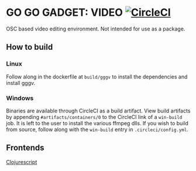 # GO GO GADGET: VIDEO [![CircleCI](https://circleci.com/gh/DianeLooney/gggv/tree/master.svg?style=svg)](https://circleci.com/gh/DianeLooney/gggv/tree/master)

OSC based video editing environment. Not intended for use as a package.

## How to build

### Linux

Follow along in the dockerfile at `build/gggv` to install the dependencies and install gggv.

### Windows

Binaries are available through CircleCI as a build artifact. View build artifacts by appending `#artifacts/containers/0` to the CircleCI link of a `win-build` job. It is left to the user to install the various ffmpeg dlls. If you wish to build from source, follow along with the `win-build` entry in `.circleci/config.yml`.

## Frontends

[Clojurescript](https://github.com/DianeLooney/gggv-clojurescript)

